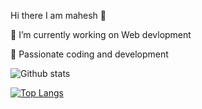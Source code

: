  Hi there I am mahesh 👋

🔭 I’m currently working on Web devlopment

🌱 Passionate coding and development 


![Github stats](https://github-readme-stats.vercel.app/api?username=paliwalmahesh)

[![Top Langs](https://github-readme-stats.vercel.app/api/top-langs/?username=paliwalmahesh)](https://github.com/paliwalmahesh/github-readme-stats)

